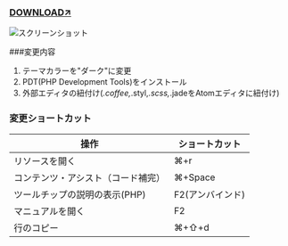 ### [DOWNLOAD↗](./releases/)
  
![スクリーンショット](https://github.com/Misaki-Shibata/Eclipse4.4-Dark-UI-PDT-for-mac-64bit/blob/master/workspace/ReadMe/resouce/images/ss.png?raw=true "スクリーンショット")

###変更内容
1. テーマカラーを"ダーク"に変更
2. PDT(PHP Development Tools)をインストール
3. 外部エディタの紐付け(*.coffee,*.styl,*.scss,*.jadeをAtomエディタに紐付け)

### 変更ショートカット

|操作|ショートカット|
|---|---|
|リソースを開く|⌘+r|
|コンテンツ・アシスト（コード補完）|⌘+Space|
|ツールチップの説明の表示(PHP) |F2(アンバインド)|
|マニュアルを開く |F2|
|行のコピー|⌘+⇧+d|

